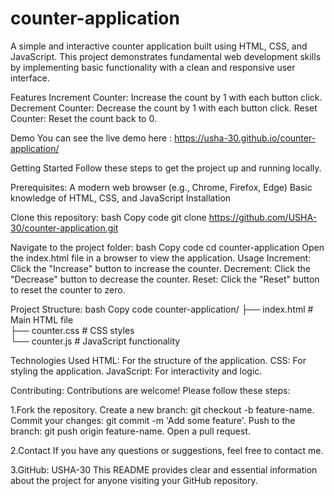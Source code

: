 # counter-application

A simple and interactive counter application built using HTML, CSS, and JavaScript. This project demonstrates fundamental web development skills by implementing basic functionality with a clean and responsive user interface.

Features
Increment Counter: Increase the count by 1 with each button click.
Decrement Counter: Decrease the count by 1 with each button click.
Reset Counter: Reset the count back to 0.

Demo
You can see the live demo here : https://usha-30.github.io/counter-application/


Getting Started
Follow these steps to get the project up and running locally.

Prerequisites:
A modern web browser (e.g., Chrome, Firefox, Edge)
Basic knowledge of HTML, CSS, and JavaScript Installation

Clone this repository:
bash
Copy code
git clone https://github.com/USHA-30/counter-application.git

Navigate to the project folder:
bash
Copy code
cd counter-application
Open the index.html file in a browser to view the application.
Usage
Increment: Click the "Increase" button to increase the counter.
Decrement: Click the "Decrease" button to decrease the counter.
Reset: Click the "Reset" button to reset the counter to zero.


Project Structure:
bash
Copy code
counter-application/
├── index.html   # Main HTML file 
<br>
├── counter.css    # CSS styles 
<br>
└── counter.js    # JavaScript functionality


Technologies Used
HTML: For the structure of the application.
CSS: For styling the application.
JavaScript: For interactivity and logic.

Contributing:
Contributions are welcome! Please follow these steps:

1.Fork the repository.
Create a new branch: git checkout -b feature-name.
Commit your changes: git commit -m 'Add some feature'.
Push to the branch: git push origin feature-name.
Open a pull request.


2.Contact
If you have any questions or suggestions, feel free to contact me.

3.GitHub: USHA-30 
This README provides clear and essential information about the project for anyone visiting your GitHub repository. 








